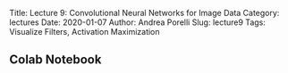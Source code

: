 Title: Lecture 9: Convolutional Neural Networks for Image Data
Category: lectures
Date: 2020-01-07
Author: Andrea Porelli
Slug: lecture9
Tags: Visualize Filters, Activation Maximization

## Colab Notebook
<!--
- [Lecture 9: Convolutional Neural Networks for Image Data](https://colab.research.google.com/drive/1telwLH_vQImE8GcnQ7bxQA2FkZpeNf8H) 
-->